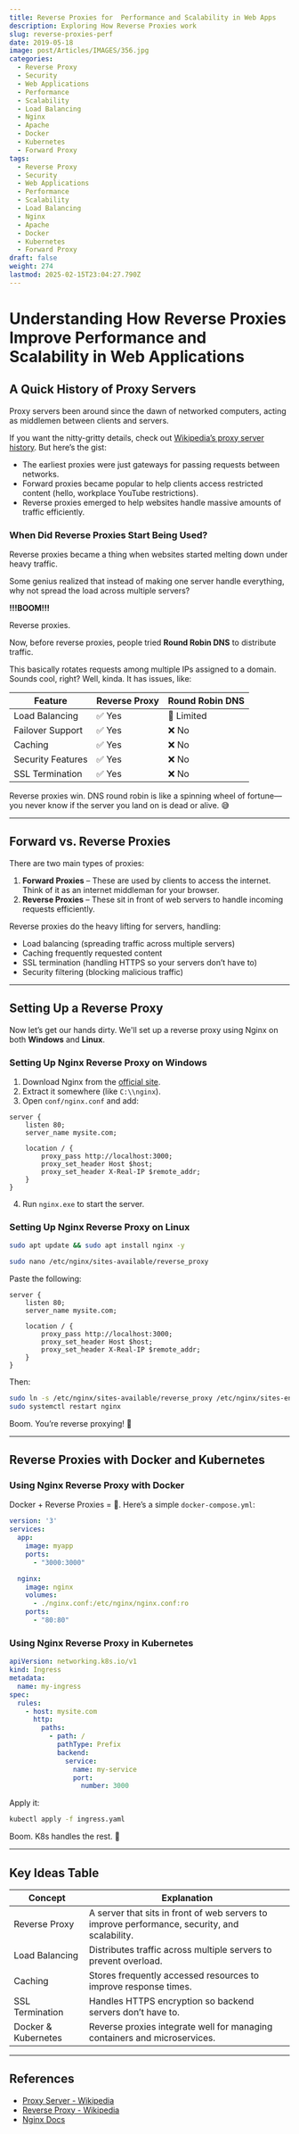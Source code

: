 ```yaml
---
title: Reverse Proxies for  Performance and Scalability in Web Apps
description: Exploring How Reverse Proxies work
slug: reverse-proxies-perf
date: 2019-05-18
image: post/Articles/IMAGES/356.jpg
categories:
  - Reverse Proxy
  - Security
  - Web Applications
  - Performance
  - Scalability
  - Load Balancing
  - Nginx
  - Apache
  - Docker
  - Kubernetes
  - Forward Proxy
tags:
  - Reverse Proxy
  - Security
  - Web Applications
  - Performance
  - Scalability
  - Load Balancing
  - Nginx
  - Apache
  - Docker
  - Kubernetes
  - Forward Proxy
draft: false
weight: 274
lastmod: 2025-02-15T23:04:27.790Z
---
```

# Understanding How Reverse Proxies Improve Performance and Scalability in Web Applications

<!--
## Introduction

Ah, reverse proxies. The unsung heroes of the web. They're like bouncers at a club, making sure traffic flows smoothly, nobody gets in without permission, and VIPs get faster service. But what exactly *is* a reverse proxy, and why do we love it so much?

In this article, we’ll break down:

- What a reverse proxy is and why it’s better than your grandma’s DNS round robin.
- A (very brief and entertaining) history of proxy servers.
- The differences between forward and reverse proxies.
- How to set up a reverse proxy on both Windows and Linux.
- How reverse proxies play well with Docker and Kubernetes.
- A bunch of code examples to get you started.

Buckle up, it's proxy time! 🚀

---
-->

## A Quick History of Proxy Servers

Proxy servers been around since the dawn of networked computers, acting as middlemen between clients and servers.

If you want the nitty-gritty details, check out [Wikipedia’s proxy server history](https://en.wikipedia.org/wiki/Proxy_server). But here’s the gist:

* The earliest proxies were just gateways for passing requests between networks.
* Forward proxies became popular to help clients access restricted content (hello, workplace YouTube restrictions).
* Reverse proxies emerged to help websites handle massive amounts of traffic efficiently.

### When Did Reverse Proxies Start Being Used?

Reverse proxies became a thing when websites started melting down under heavy traffic.

Some genius realized that instead of making one server handle everything, why not spread the load across multiple servers?

**!!!BOOM!!!**

Reverse proxies.

Now, before reverse proxies, people tried **Round Robin DNS** to distribute traffic.

This basically rotates requests among multiple IPs assigned to a domain. Sounds cool, right? Well, kinda. It has issues, like:

| Feature           | Reverse Proxy | Round Robin DNS |
| ----------------- | ------------- | --------------- |
| Load Balancing    | ✅ Yes         | 🚧 Limited      |
| Failover Support  | ✅ Yes         | ❌ No            |
| Caching           | ✅ Yes         | ❌ No            |
| Security Features | ✅ Yes         | ❌ No            |
| SSL Termination   | ✅ Yes         | ❌ No            |

Reverse proxies win. DNS round robin is like a spinning wheel of fortune—you never know if the server you land on is dead or alive. 😅

***

## Forward vs. Reverse Proxies

There are two main types of proxies:

1. **Forward Proxies** – These are used by clients to access the internet. Think of it as an internet middleman for your browser.
2. **Reverse Proxies** – These sit in front of web servers to handle incoming requests efficiently.

Reverse proxies do the heavy lifting for servers, handling:

* Load balancing (spreading traffic across multiple servers)
* Caching frequently requested content
* SSL termination (handling HTTPS so your servers don’t have to)
* Security filtering (blocking malicious traffic)

***

## Setting Up a Reverse Proxy

Now let’s get our hands dirty. We'll set up a reverse proxy using Nginx on both **Windows** and **Linux**.

### Setting Up Nginx Reverse Proxy on Windows

1. Download Nginx from the [official site](https://nginx.org/en/download.html).
2. Extract it somewhere (like `C:\\nginx`).
3. Open `conf/nginx.conf` and add:

```nginx
server {
    listen 80;
    server_name mysite.com;

    location / {
        proxy_pass http://localhost:3000;
        proxy_set_header Host $host;
        proxy_set_header X-Real-IP $remote_addr;
    }
}
```

4. Run `nginx.exe` to start the server.

### Setting Up Nginx Reverse Proxy on Linux

```sh
sudo apt update && sudo apt install nginx -y

sudo nano /etc/nginx/sites-available/reverse_proxy
```

Paste the following:

```nginx
server {
    listen 80;
    server_name mysite.com;

    location / {
        proxy_pass http://localhost:3000;
        proxy_set_header Host $host;
        proxy_set_header X-Real-IP $remote_addr;
    }
}
```

Then:

```sh
sudo ln -s /etc/nginx/sites-available/reverse_proxy /etc/nginx/sites-enabled/
sudo systemctl restart nginx
```

Boom. You’re reverse proxying! 🚀

***

## Reverse Proxies with Docker and Kubernetes

### Using Nginx Reverse Proxy with Docker

Docker + Reverse Proxies = 💖. Here’s a simple `docker-compose.yml`:

```yaml
version: '3'
services:
  app:
    image: myapp
    ports:
      - "3000:3000"

  nginx:
    image: nginx
    volumes:
      - ./nginx.conf:/etc/nginx/nginx.conf:ro
    ports:
      - "80:80"
```

### Using Nginx Reverse Proxy in Kubernetes

```yaml
apiVersion: networking.k8s.io/v1
kind: Ingress
metadata:
  name: my-ingress
spec:
  rules:
    - host: mysite.com
      http:
        paths:
          - path: /
            pathType: Prefix
            backend:
              service:
                name: my-service
                port:
                  number: 3000
```

Apply it:

```sh
kubectl apply -f ingress.yaml
```

Boom. K8s handles the rest. 🎉

***

## Key Ideas Table

| Concept             | Explanation                                                                                   |
| ------------------- | --------------------------------------------------------------------------------------------- |
| Reverse Proxy       | A server that sits in front of web servers to improve performance, security, and scalability. |
| Load Balancing      | Distributes traffic across multiple servers to prevent overload.                              |
| Caching             | Stores frequently accessed resources to improve response times.                               |
| SSL Termination     | Handles HTTPS encryption so backend servers don’t have to.                                    |
| Docker & Kubernetes | Reverse proxies integrate well for managing containers and microservices.                     |

***

## References

* [Proxy Server - Wikipedia](https://en.wikipedia.org/wiki/Proxy_server)
* [Reverse Proxy - Wikipedia](https://en.wikipedia.org/wiki/Reverse_proxy)
* [Nginx Docs](https://nginx.org/en/docs/)
